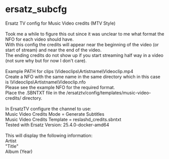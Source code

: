 # ersatz_subcfg
Ersatz TV config for Music Video credits (MTV Style)
<BR>
<BR>Took me a while to figure this out since it was unclear to me what format the NFO for each video should have.
<BR>With this config the credits will appear near the beginning of the video (or start of stream) and near the end of the video.
<BR>The ending credits do not show up if you start streaming half way in a video (not sure why but for now I don't care).
<BR>
<BR>Example PATH for clips \Videoclips\Artistname\Videoclip.mp4
<BR>Create a NFO with the same name in the same directory which in this case is \Videoclips\Artistname\Videoclip.nfo
<BR>Please see the example NFO for the required format.
<BR>Place the .SBNTXT file in the /ersatztv/config/templates/music-video-credits/ directory.
<BR>
<BR>In ErsatzTV configure the channel to use: 
<BR>Music Video Credits Mode = Generate Subtitles
<BR>Music Video Credits Template = reslashd_credits.sbntxt
<BR>Tested with Ersatz Version: 25.4.0-docker-amd64
<BR>
<BR>This will display the following information:
<BR>Artist
<BR>"Title"
<BR>Album (Year)
